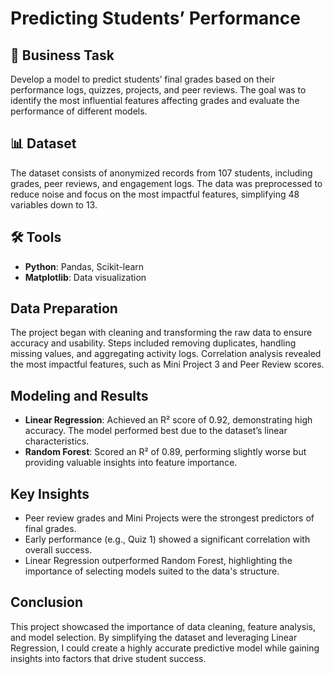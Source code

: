 # Predicting Students’ Performance

## 💼 Business Task  
Develop a model to predict students’ final grades based on their performance logs, quizzes, projects, and peer reviews. The goal was to identify the most influential features affecting grades and evaluate the performance of different models.

## 📊 Dataset
The dataset consists of anonymized records from 107 students, including grades, peer reviews, and engagement logs. The data was preprocessed to reduce noise and focus on the most impactful features, simplifying 48 variables down to 13.  

## 🛠️ Tools
- **Python**: Pandas, Scikit-learn  
- **Matplotlib**: Data visualization  

## Data Preparation
The project began with cleaning and transforming the raw data to ensure accuracy and usability. Steps included removing duplicates, handling missing values, and aggregating activity logs. Correlation analysis revealed the most impactful features, such as Mini Project 3 and Peer Review scores.  

## Modeling and Results
- **Linear Regression**: Achieved an R² score of 0.92, demonstrating high accuracy. The model performed best due to the dataset’s linear characteristics.  
- **Random Forest**: Scored an R² of 0.89, performing slightly worse but providing valuable insights into feature importance.  

## Key Insights
- Peer review grades and Mini Projects were the strongest predictors of final grades.  
- Early performance (e.g., Quiz 1) showed a significant correlation with overall success.  
- Linear Regression outperformed Random Forest, highlighting the importance of selecting models suited to the data's structure.  

## Conclusion 
This project showcased the importance of data cleaning, feature analysis, and model selection. By simplifying the dataset and leveraging Linear Regression, I could create a highly accurate predictive model while gaining insights into factors that drive student success.  
